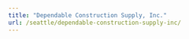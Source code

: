 ```yaml
---
title: "Dependable Construction Supply, Inc."
url: /seattle/dependable-construction-supply-inc/
---
```

